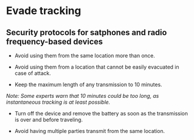 [Title]: # (Recommended Protocols)
[Order]: # (2)

# Evade tracking

## Security protocols for satphones and radio frequency-based devices

*   Avoid using them from the same location more than once.

*   Avoid using them from a location that cannot be easily evacuated in case of attack.

*   Keep the maximum length of any transmission to 10 minutes. 

*Note: Some experts warn that 10 minutes could be too long, as instantaneous tracking is at least possible.*

*   Turn off the device and remove the battery as soon as the transmission is over and before traveling.

*   Avoid having multiple parties transmit from the same location.
